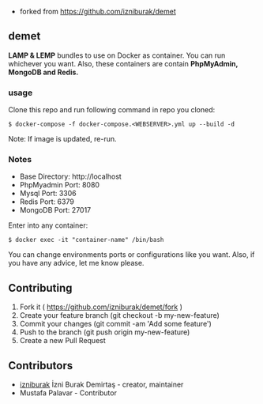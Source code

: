 - forked from https://github.com/izniburak/demet

## demet

**LAMP & LEMP** bundles to use on Docker as container. You can run whichever you want. Also, these containers are contain **PhpMyAdmin, MongoDB and Redis.**

### usage
Clone this repo and run following command in repo you cloned:

```
$ docker-compose -f docker-compose.<WEBSERVER>.yml up --build -d
```
Note: If image is updated, re-run.

### Notes
- Base Directory: http://localhost
- PhpMyadmin Port: 8080
- Mysql Port: 3306
- Redis Port: 6379
- MongoDB Port: 27017

Enter into any container: 
```
$ docker exec -it "container-name" /bin/bash
```

You can change environments ports or configurations like you want. Also, if you have any advice, let me know please.

## Contributing

1. Fork it ( https://github.com/izniburak/demet/fork )
2. Create your feature branch (git checkout -b my-new-feature)
3. Commit your changes (git commit -am 'Add some feature')
4. Push to the branch (git push origin my-new-feature)
5. Create a new Pull Request

## Contributors

- [izniburak](https://github.com/izniburak) İzni Burak Demirtaş - creator, maintainer
- Mustafa Palavar - Contributor
